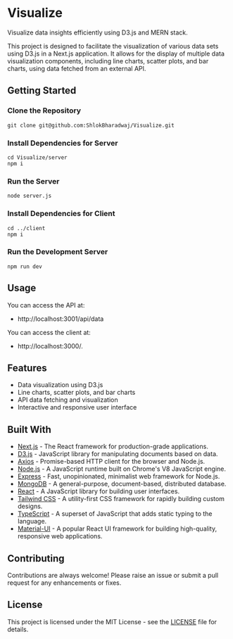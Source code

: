# Visualize
Visualize data insights efficiently using D3.js and MERN stack.

This project is designed to facilitate the visualization of various data sets using D3.js in a Next.js application. It allows for the display of multiple data visualization components, including line charts, scatter plots, and bar charts, using data fetched from an external API.

## Getting Started

### Clone the Repository

```
git clone git@github.com:ShlokBharadwaj/Visualize.git
```
### Install Dependencies for Server

```
cd Visualize/server
npm i
```

### Run the Server

```
node server.js
```

### Install Dependencies for Client

```
cd ../client
npm i
```

### Run the Development Server

```
npm run dev
```

## Usage

You can access the API at:

- http://localhost:3001/api/data 

You can access the client at:

-  http://localhost:3000/.

## Features

- Data visualization using D3.js
- Line charts, scatter plots, and bar charts
- API data fetching and visualization
- Interactive and responsive user interface

## Built With
- [Next.js](https://nextjs.org/) - The React framework for production-grade applications.
- [D3.js](https://d3js.org/) - JavaScript library for manipulating documents based on data.
- [Axios](https://axios-http.com/) - Promise-based HTTP client for the browser and Node.js.
- [Node.js](https://nodejs.org/) - A JavaScript runtime built on Chrome's V8 JavaScript engine.
- [Express](https://expressjs.com/) - Fast, unopinionated, minimalist web framework for Node.js.
- [MongoDB](https://www.mongodb.com/) - A general-purpose, document-based, distributed database.
- [React](https://reactjs.org/) - A JavaScript library for building user interfaces.
- [Tailwind CSS](https://tailwindcss.com/) - A utility-first CSS framework for rapidly building custom designs.
- [TypeScript](https://www.typescriptlang.org/) - A superset of JavaScript that adds static typing to the language.
- [Material-UI](https://mui.com/) - A popular React UI framework for building high-quality, responsive web applications.

## Contributing

Contributions are always welcome! Please raise an issue or submit a pull request for any enhancements or fixes.

## License

This project is licensed under the MIT License - see the [LICENSE](LICENSE) file for details.